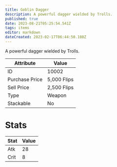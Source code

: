 ```yaml
---
title: Goblin Dagger
description: A powerful dagger wielded by Trolls.
published: true
date: 2023-08-21T05:25:54.541Z
tags: items
editor: markdown
dateCreated: 2023-02-17T06:44:50.180Z
---
```


A powerful dagger wielded by Trolls.

|Attribute|Value|
|-|-|
|ID|10002|
|Purchase Price|5,000 Flips|
|Sell Price|2,500 Flips|
|Type|Weapon|
|Stackable|No|

# Stats
|Stat|Value|
|-|-|
|Atk|28|
|Crit|8|
